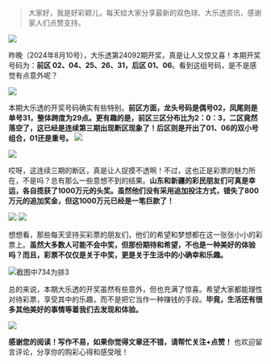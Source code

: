 > 大家好，我是好彩颖儿，每天给大家分享最新的双色球、大乐透资讯，感谢家人们点赞支持。


![](https://cdn.jsdelivr.net/gh/wangwenjie1314/PicCDN/2024-8-11/1723331784719-image.png)


昨晚（2024年8月10号），大乐透第24092期开奖，真是让人又惊又喜！本期开奖号码为：**前区 02、04、25、26、31，后区 01、06**。看到这组号码，是不是感觉有点意外呢？



![](https://cdn.jsdelivr.net/gh/wangwenjie1314/PicCDN/2024-8-11/1723331863509-image.png)





本期大乐透的开奖号码确实有些特别。**前区方面，龙头号码是偶号02，凤尾则是单号31，整体跨度为29点。更有趣的是，前区三区分布比为2：0：3，二区竟然落空了，这已经是连续第三期出现断区现象了！后区则是开出了01、06的双小号组合，01还是重号。**
![](https://cdn.jsdelivr.net/gh/wangwenjie1314/PicCDN/2024-8-11/1723331804103-image.png)


![](https://cdn.jsdelivr.net/gh/wangwenjie1314/PicCDN/2024-8-11/1723332026662-image.png)


哎呀，这连续三期的断区，真是让人捉摸不透啊！不过，这也正是彩票的魅力所在，不是吗？总有那么一些意想不到的结果。**山东和新疆的彩民朋友们可真是幸运，各自揽获了1000万元的头奖。虽然他们没有采用追加投注方式，错失了800万元的追加奖金，但这1000万元已经是一笔巨款了！**


![](https://cdn.jsdelivr.net/gh/wangwenjie1314/PicCDN/2024-8-11/1723331823159-image.png)
![](https://cdn.jsdelivr.net/gh/wangwenjie1314/PicCDN/2024-8-11/1723331838459-image.png)


想想看，那些每天坚持买彩票的朋友们，他们的希望和梦想都在这一张张小小的彩票上。**虽然大多数人可能不会中奖，但那份期待和希望，不也是一种美好的体验吗？而且，彩票不仅仅是关于中奖，更是关于生活中的小确幸和乐趣。**


![截图中734为排3](https://cdn.jsdelivr.net/gh/wangwenjie1314/PicCDN/2024-8-11/1723331924449-image.png)


总的来说，本期大乐透的开奖虽然有些意外，但也充满了惊喜。希望大家都能理性对待彩票，享受其中的乐趣，而不是把它当作一种赚钱的手段。**毕竟，生活还有很多其他美好的事情等着我们去发现和体验。**


![](https://cdn.jsdelivr.net/gh/wangwenjie1314/PicCDN/2024-8-11/1723331987386-image.png)


**感谢您的阅读！写作不易，如果你觉得文章还不错，请帮忙关注+点赞！** 也欢迎留言评论，分享你的购彩心得和感受哦！